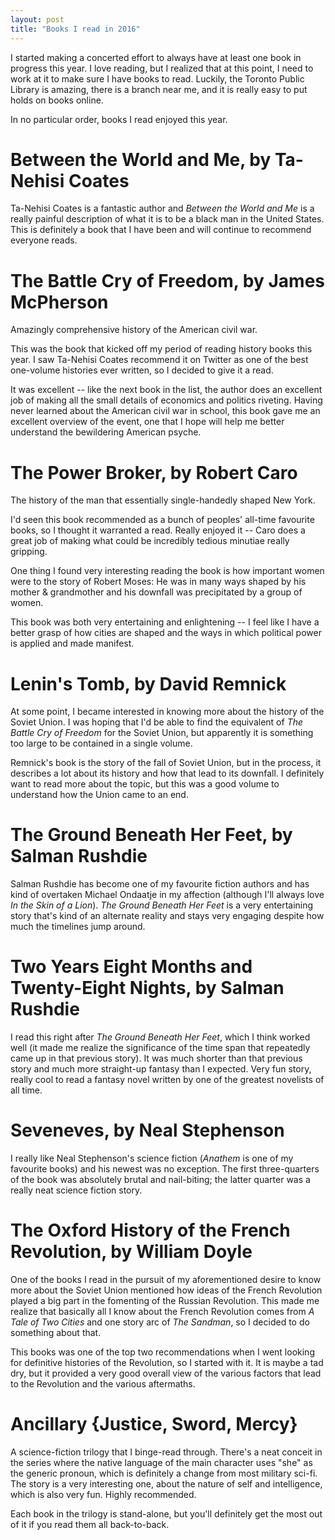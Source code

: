 ```yaml
---
layout: post
title: "Books I read in 2016"
---
```


I started making a concerted effort to always have at least one book in progress this year.
I love reading, but I realized that at this point, I need to work at it to make sure I have books to read.
Luckily, the Toronto Public Library is amazing, there is a branch near me, and it is really easy to put holds on books online.

In no particular order, books I read enjoyed this year.

# Between the World and Me, by Ta-Nehisi Coates

Ta-Nehisi Coates is a fantastic author and *Between the World and Me* is a really painful description of what it is to be a black man in the United States.
This is definitely a book that I have been and will continue to recommend everyone reads.

# The Battle Cry of Freedom, by James McPherson

Amazingly comprehensive history of the American civil war.

This was the book that kicked off my period of reading history books this year.
I saw Ta-Nehisi Coates recommend it on Twitter as one of the best one-volume histories ever written, so I decided to give it a read.

It was excellent -- like the next book in the list, the author does an excellent job of making all the small details of economics and politics riveting.
Having never learned about the American civil war in school, this book gave me an excellent overview of the event, one that I hope will help me better understand the bewildering American psyche.

# The Power Broker, by Robert Caro

The history of the man that essentially single-handedly shaped New York.

I'd seen this book recommended as a bunch of peoples' all-time favourite books, so I thought it warranted a read.
Really enjoyed it -- Caro does a great job of making what could be incredibly tedious minutiae really gripping.

One thing I found very interesting reading the book is how important women were to the story of Robert Moses:
He was in many ways shaped by his mother & grandmother and his downfall was precipitated by a group of women.

This book was both very entertaining and enlightening -- I feel like I have a better grasp of how cities are shaped and the ways in which political power is applied and made manifest.

# Lenin's Tomb, by David Remnick

At some point, I became interested in knowing more about the history of the Soviet Union.
I was hoping that I'd be able to find the equivalent of *The Battle Cry of Freedom* for the Soviet Union, but apparently it is something too large to be contained in a single volume.

Remnick's book is the story of the fall of Soviet Union, but in the process, it describes a lot about its history and how that lead to its downfall.
I definitely want to read more about the topic, but this was a good volume to understand how the Union came to an end.

# The Ground Beneath Her Feet, by Salman Rushdie

Salman Rushdie has become one of my favourite fiction authors and has kind of overtaken Michael Ondaatje in my affection (although I'll always love *In the Skin of a Lion*).
*The Ground Beneath Her Feet* is a very entertaining story that's kind of an alternate reality and stays very engaging despite how much the timelines jump around.

# Two Years Eight Months and Twenty-Eight Nights, by Salman Rushdie

I read this right after *The Ground Beneath Her Feet*, which I think worked well (it made me realize the significance of the time span that repeatedly came up in that previous story).
It was much shorter than that previous story and much more straight-up fantasy than I expected.
Very fun story, really cool to read a fantasy novel written by one of the greatest novelists of all time.

# Seveneves, by Neal Stephenson

I really like Neal Stephenson's science fiction (*Anathem* is one of my favourite books) and his newest was no exception.
The first three-quarters of the book was absolutely brutal and nail-biting; the latter quarter was a really neat science fiction story.

# The Oxford History of the French Revolution, by William Doyle

One of the books I read in the pursuit of my aforementioned desire to know more about the Soviet Union mentioned how ideas of the French Revolution played a big part in the fomenting of the Russian Revolution.
This made me realize that basically all I know about the French Revolution comes from *A Tale of Two Cities* and one story arc of *The Sandman*, so I decided to do something about that.

This books was one of the top two recommendations when I went looking for definitive histories of the Revolution, so I started with it.
It is maybe a tad dry, but it provided a very good overall view of the various factors that lead to the Revolution and the various aftermaths.

# Ancillary {Justice, Sword, Mercy}

A science-fiction trilogy that I binge-read through.
There's a neat conceit in the series where the native language of the main character uses "she" as the generic pronoun, which is definitely a change from most military sci-fi.
The story is a very interesting one, about the nature of self and intelligence, which is also very fun.
Highly recommended.

Each book in the trilogy is stand-alone, but you'll definitely get the most out of it if you read them all back-to-back.

